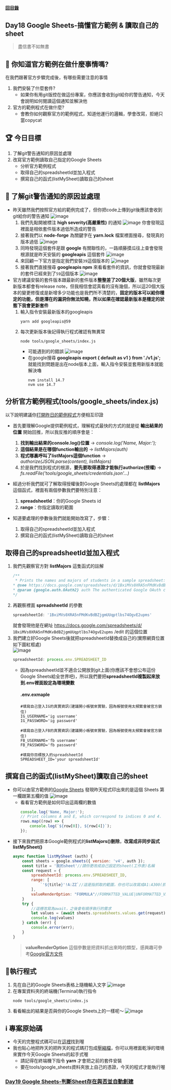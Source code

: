 #### [回目錄](../README.md)
## Day18 Google Sheets-搞懂官方範例 & 讀取自己的sheet

>盡信書不如無書

🤔 你知道官方範例在做什麼事情嗎?
----
在我們跟著官方步驟完成後，有哪些需要注意的事情
1. 我們安裝了什麼套件?
    * 如果你有用git版控在做這份專案，你應該會收到git給你的警告通知，今天會說明如何閱讀這個通知並解決他  
2. 官方的範例程式在做什麼?
    * 會教你如何觀察官方的範例程式，知道他運行的邏輯，學會改寫，拒絕只當copycat

🏆 今日目標
----
1. 了解git警告通知的原因並處理
2. 改寫官方範例讀取自己指定的Google Sheets
    * 分析官方範例程式
    * 取得自己的spreadsheetId並加入程式
    * 撰寫自己的函式(listMySheet)讀取自己的sheet

🤔 了解git警告通知的原因並處理
----
* 昨天雖然我們按照官方給的範例完成了，但你把code上傳到git後應該會收到git給你的警告通知
    ![image](./article_img/github_alerts.png)
    1. 我們先點開被標注 **high severity(高嚴重性)** 的通知
        ![image](./article_img/github_alert_detail.png)
        你會發現這裡面是相依套件版本過低所造成的警告
    2. 接著我們以 **node-forge** 為關鍵字在 **yarn.lock** 檔案裡面搜尋，發現真的版本過低
        ![image](./article_img/day17_yarnLock.png)
    3. 同時發現這個套件是跟 **google** 有關聯性的，一路順藤摸瓜往上查會發現根源就是昨天安裝的 **googleapis** 這個套件
        ![image](./article_img/day17_yarnLock_google.png)
    4. 來回顧一下官方是指定我們安裝`39`這個版本的
        ![image](./article_img/googleapis_doc.png)
    5. 接著我們直接搜尋 **googleapis npm** 來看看套件的資訊，你就會發現最新的套件已經來到了`59`這個版本
        ![image](./article_img/googleapis_npm.png)
* 官方建議安裝的套件版本跟最新的套件版本**整整差了20個大版**，雖然每次更新版本都會有release note，但我相信會認真看的沒有幾個，所以這20個大版本的變更修復或是新增多少功能也是我們所不清楚的，**固定的版本可以給你穩定的功能，但是潛在的漏洞你無法知曉，所以如果在確認最新版本是穩定的狀態下我會更新套件**
    1. 輸入指令安裝最新版本的googleapis
        ```vim
        yarn add googleapis@59
        ```
    2. 每次更新版本後記得執行程式確認有無異常
        ```vim
        node tools/google_sheets/index.js
        ```
        * 可能遇到的的錯誤
            ![image](./article_img/nvm_error.png)
        * 在google搜尋 **googleapis export { default as v1 } from './v1.js';** 就能找到問題是出在node版本上面，輸入指令安裝並套用新版本就能解決嚕
            ```vim
            nvm install 14.7
            nvm use 14.7
            ```

分析官方範例程式(tools/google_sheets/index.js)
----
以下說明建議你[打開昨日的範例程式](https://github.com/dean9703111/ithelp_30days/blob/master/day17/tools/google_sheets/index.js)方便相互印證
* 首先要理解Google提供範例程式，理解程式最快的方式的就是從 **輸出結果的位置** 開始回推，所以我反推的順序會是：
    1. **找到輸出結果的console.log()位置** &rarr; *console.log('Name, Major:');*
    2. **這個結果是在哪個function輸出的** &rarr; *listMajors(auth)*
    3. **程式哪裏呼叫了listMajors這個function** &rarr; *authorize(JSON.parse(content), listMajors)*
    4. 於是我們找到程式的根源，**要先要取得憑證才能執行authorize(授權)** &rarr; *fs.readFile('tools/google_sheets/credentials.json'...)*

* 經過分析我們就可了解取得授權後對Google Sheets的處理都在 **listMajors** 這個函式，裡面有兩個參數我們要特別注意：  
    1. **spreadsheetId**：你的Google Sheets id
    2. **range**：你指定讀取的範圍

* 知道要處理的參數後我們就能開始改寫了，步驟：
    1. 取得自己的spreadsheetId並加入程式
    2. 撰寫自己的函式(listMySheet)讀取自己的sheet

取得自己的spreadsheetId並加入程式
----
1. 我們先觀察官方對 **listMajors** 這隻函式的註解
    ```js
    /**
     * Prints the names and majors of students in a sample spreadsheet:
    * @see https://docs.google.com/spreadsheets/d/1BxiMVs0XRA5nFMdKvBdBZjgmUUqptlbs74OgvE2upms/edit
    * @param {google.auth.OAuth2} auth The authenticated Google OAuth client.
    */
    ```
2. 再觀察裡面 **spreadsheetId** 的參數
    ```js
    spreadsheetId: '1BxiMVs0XRA5nFMdKvBdBZjgmUUqptlbs74OgvE2upms'  
    ```
    就會發現他是在網址 https://docs.google.com/spreadsheets/d/ `1BxiMVs0XRA5nFMdKvBdBZjgmUUqptlbs74OgvE2upms` /edit 的這個位置
3. 我們建立好Google Sheets後就把spreadsheetId替換成自己的(實際網頁位置如下圖紅框處)  
    ![image](./article_img/googlesheet_url.png)  
    ```js
    spreadsheetId: process.env.SPREADSHEET_ID
    ```
    * 因為spreadsheetId並不適合公開放到git上面(你應該不會想公布這份Google Sheets給全世界吧)，所以我們要把**spreadsheetId複製起來放到.env裡面設定為環境變數**
        #### .env.exmaple
        ```
        #填寫自己登入IG的真實資訊(建議開小帳號來實驗，因為帳號使用太頻繁會被官方鎖住)
        IG_USERNAME='ig username'
        IG_PASSWORD='ig password'

        #填寫自己登入FB的真實資訊(建議開小帳號來實驗，因為帳號使用太頻繁會被官方鎖住)
        FB_USERNAME='fb username'
        FB_PASSWORD='fb password'

        #填寫你目標放入的spreadsheetId
        SPREADSHEET_ID='your spreadsheetId'
        ```

撰寫自己的函式(listMySheet)讀取自己的sheet
----
* 你可以由官方範例的[Google Sheets](https://docs.google.com/spreadsheets/d/1BxiMVs0XRA5nFMdKvBdBZjgmUUqptlbs74OgvE2upms/edit) 發現昨天程式印出來的是這個 Sheets 第一欄跟第五欄的值
    ![image](./article_img/googlesheetex.png)  
    * 看看官方範例是如何印出這兩欄的數值
        ```js
        console.log('Name, Major:');
        // Print columns A and E, which correspond to indices 0 and 4.
        rows.map((row) => {
            console.log(`${row[0]}, ${row[4]}`);
        });
        ```  
* 接下來我們把原本Google範例程式的**listMajors()刪除**，**改寫成非同步函式listMySheet()**  
    ```js
    async function listMySheet (auth) {
        const sheets = google.sheets({ version: 'v4', auth });
        const title = '我的sheet'//請你更改成自己設定的sheet(工作表)名稱
        const request = {
            spreadsheetId: process.env.SPREADSHEET_ID,
            range: [
                `'${title}'!A:ZZ`//這是指抓取的範圍，你也可以改寫成A1:A300(抓第1欄的第1列到第300列)
            ],
            valueRenderOption: "FORMULA"//FORMATTED_VALUE|UNFORMATTED_VALUE|FORMULA
        }
        try {
            //這裡改寫為await，之後會有順序執行的需求
            let values = (await sheets.spreadsheets.values.get(request)).data.values;
            console.log(values)
        } catch (err) {
            console.error(err);
        }
    }
    ```
    >**valueRenderOption** 這個參數是把資料抓出來時的類型，感興趣可參考[Google官方文件](https://developers.google.com/sheets/api/reference/rest/v4/ValueRenderOption)  
  

🚀執行程式
----
1. 先在自己的Google Sheets表格上隨機輸入文字
    ![image](./article_img/googlesheet.png)  
2. 在專案資料夾的終端機(Terminal)執行指令
    ```vim
    node tools/google_sheets/index.js
    ```
3. 看看輸出的結果是否與你的Google Sheets上的一樣呢～ 
    ![image](./article_img/terminal.png)  

ℹ️ 專案原始碼
----
* 今天的完整程式碼可以在[這裡](https://github.com/dean9703111/ithelp_30days/tree/master/day18)找到喔
* 我也貼心地把昨天的把昨天的程式碼打包成[壓縮檔](https://github.com/dean9703111/ithelp_30days/raw/master/sampleCode/day17_sample_code.zip)，你可以用裡面乾淨的環境來實作今天Google Sheets的起手式喔
    * 請記得在終端機下指令 **yarn** 才會把之前的套件安裝
    * 要在tools/google_sheets資料夾放上自己的憑證，今天的程式才能執行喔

### [Day19 Google Sheets-判斷Sheet存在與否並自動創建](/day19/README.md)